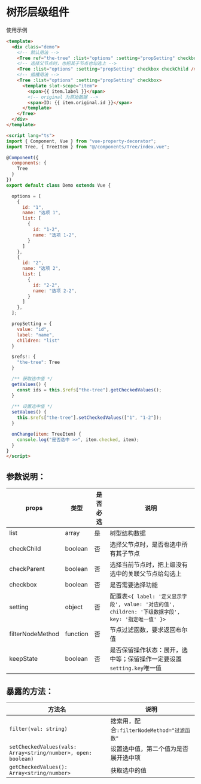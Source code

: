# 树形层级组件

使用示例

```html
<template>
  <div class="demo">
    <!-- 默认用法 -->
    <Tree ref="the-tree" :list="options" :setting="propSetting" checkbox @nodeChange="onChange" @nodeClick="onChange" />
    <!-- 选择父节点时，也把其子节点也勾选上 -->
    <Tree :list="options" :setting="propSetting" checkbox checkChild />
    <!-- 插槽用法 -->
    <Tree :list="options" :setting="propSetting" checkbox>
      <template slot-scope="item">
        <span>{{ item.label }}</span>
        <!-- original 为原始数据 -->
        <span>ID: {{ item.original.id }}</span>
      </template>
    </Tree>
  </div>
</template>

<script lang="ts">
import { Component, Vue } from "vue-property-decorator";
import Tree, { TreeItem } from "@/components/Tree/index.vue";

@Component({
  components: {
    Tree
  }
})
export default class Demo extends Vue {

  options = [
    {
      id: "1",
      name: "选项 1",
      list: [
        {
          id: "1-2",
          name: "选项 1-2",
        }
      ]
    },
    {
      id: "2",
      name: "选项 2",
      list: [
        {
          id: "2-2",
          name: "选项 2-2",
        }
      ]
    },
  ];

  propSetting = {
    value: "id",
    label: "name",
    children: "list"
  }

  $refs!: {
    "the-tree": Tree
  }

  /** 获取选中值 */
  getValues() {
    const ids = this.$refs["the-tree"].getCheckedValues();
  }
  
  /** 设置选中值 */
  setValues() {
    this.$refs["the-tree"].setCheckedValues(["1", "1-2"]);
  }

  onChange(item: TreeItem) {
    console.log("是否选中 >>", item.checked, item);
  }
}
</script>
```

## 参数说明：

| props |  类型 | 是否必选 | 说明 |
| --- | --- | --- | --- | 
| list | array | 是 | 树型结构数据 |
| checkChild | boolean | 否 | 选择父节点时，是否也选中所有其子节点 |
| checkParent | boolean | 否 | 选择当前节点时，把上级没有选中的关联父节点给勾选上 |
| checkbox | boolean | 否 | 是否需要选择功能 |
| setting | object | 否 | 配置表`<{ label: '定义显示字段', value: '对应的值', children: '下级数据字段', key: '指定唯一值' }>` |
| filterNodeMethod | function | 否 | 节点过滤函数，要求返回布尔值 |
| keepState | boolean | 否 | 是否保留操作状态：展开，选中等；保留操作一定要设置`setting.key`唯一值 |

## 暴露的方法：

| 方法名 | 说明 |
| --- | --- |
| `filter(val: string)` | 搜索用，配合`:filterNodeMethod="过滤函数"` |
| `setCheckedValues(vals: Array<string/number>, open: boolean)` | 设置选中值，第二个值为是否展开选中项 |
| `getCheckedValues(): Array<string/number>` | 获取选中的值 |
